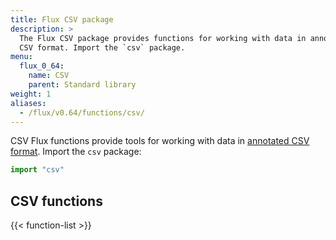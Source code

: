 ```yaml
---
title: Flux CSV package
description: >
  The Flux CSV package provides functions for working with data in annotated
  CSV format. Import the `csv` package.
menu:
  flux_0_64:
    name: CSV
    parent: Standard library
weight: 1
aliases:
  - /flux/v0.64/functions/csv/
---
```


CSV Flux functions provide tools for working with data in [annotated CSV format](https://github.com/influxdata/flux/blob/master/docs/SPEC.md#csv).
Import the `csv` package:

```js
import "csv"
```

## CSV functions
{{< function-list >}}
